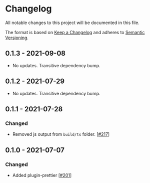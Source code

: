 # Changelog

All notable changes to this project will be documented in this file.

The format is based on [Keep a Changelog](http://keepachangelog.com/en/1.0.0/)
and adheres to [Semantic Versioning](http://semver.org/spec/v2.0.0.html).

<!-- ## Unreleased -->

## 0.1.3 - 2021-09-08

- No updates. Transitive dependency bump.

## 0.1.2 - 2021-07-29

- No updates. Transitive dependency bump.

## 0.1.1 - 2021-07-28

### Changed

- Removed js output from `build/ts` folder. [[#217](https://github.com/Shopify/sewing-kit-next/pull/217)]

## 0.1.0 - 2021-07-07

### Changed

- Added plugin-prettier [[#201](https://github.com/Shopify/sewing-kit-next/pull/201)]
